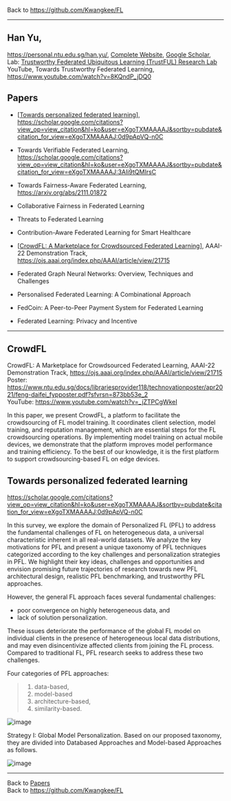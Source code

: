 Back to https://github.com/Kwangkee/FL
***

## Han Yu,  
https://personal.ntu.edu.sg/han.yu/, [Complete Website](https://sites.google.com/site/hanyushomepage/home), [Google Scholar](https://scholar.google.com.sg/citations?user=eXgoTXMAAAAJ&hl=en),  
Lab: [Trustworthy Federated Ubiquitous Learning (TrustFUL) Research Lab](https://trustful.federated-learning.org/)  
YouTube, Towards Trustworthy Federated Learning, https://www.youtube.com/watch?v=8KQndP_jDQ0   

## Papers 
- [[Towards personalized federated learning](#towards-personalized-federated-learning)], https://scholar.google.com/citations?view_op=view_citation&hl=ko&user=eXgoTXMAAAAJ&sortby=pubdate&citation_for_view=eXgoTXMAAAAJ:0d9pApVQ-n0C
- Towards Verifiable Federated Learning, https://scholar.google.com/citations?view_op=view_citation&hl=ko&user=eXgoTXMAAAAJ&sortby=pubdate&citation_for_view=eXgoTXMAAAAJ:3AIi9tQMIrsC
- Towards Fairness-Aware Federated Learning, https://arxiv.org/abs/2111.01872
- Collaborative Fairness in Federated Learning
- Threats to Federated Learning

- Contribution-Aware Federated Learning for Smart Healthcare
- [[CrowdFL: A Marketplace for Crowdsourced Federated Learning](#crowdfl)], AAAI-22 Demonstration Track, https://ojs.aaai.org/index.php/AAAI/article/view/21715   
- Federated Graph Neural Networks: Overview, Techniques and Challenges
- Personalised Federated Learning: A Combinational Approach
- FedCoin: A Peer-to-Peer Payment System for Federated Learning
- Federated Learning: Privacy and Incentive

***

## CrowdFL
CrowdFL: A Marketplace for Crowdsourced Federated Learning, AAAI-22 Demonstration Track, https://ojs.aaai.org/index.php/AAAI/article/view/21715   
Poster: https://www.ntu.edu.sg/docs/librariesprovider118/technovationposter/apr2021/feng-daifei_fypposter.pdf?sfvrsn=873bb53e_2  
YouTube: https://www.youtube.com/watch?v=_jZTPCgWkeI  

In this paper, we present CrowdFL, a platform to facilitate the crowdsourcing of FL model training. It coordinates client selection, model training, and reputation management, which are essential steps for the FL crowdsourcing operations. By implementing model training on actual mobile devices, we demonstrate that the platform improves model performance and training efficiency. To the best of our knowledge, it is the first platform to support crowdsourcing-based FL on edge devices.


## Towards personalized federated learning    
https://scholar.google.com/citations?view_op=view_citation&hl=ko&user=eXgoTXMAAAAJ&sortby=pubdate&citation_for_view=eXgoTXMAAAAJ:0d9pApVQ-n0C

In this survey, we explore the domain of Personalized FL (PFL) to address the fundamental challenges of FL on heterogeneous data, a universal characteristic inherent in all real-world datasets. We analyze the key motivations for PFL and present a unique taxonomy of PFL techniques categorized according to the key challenges and personalization strategies in PFL. We highlight their key ideas, challenges and opportunities and envision promising future trajectories of research towards new PFL architectural design, realistic PFL benchmarking, and trustworthy PFL approaches.

However, the general FL approach faces several fundamental challenges: 
- poor convergence on highly heterogeneous data, and 
- lack of solution personalization.  

These issues deteriorate the performance of the global FL model on individual clients in the presence of heterogeneous local data distributions, and may even disincentivize affected clients from joining the FL process. Compared to traditional FL, PFL research seeks to address these two challenges.

Four categories of PFL approaches: 
>1) data-based, 
>2) model-based 
>3) architecture-based, 
>4) similarity-based.

![image](https://user-images.githubusercontent.com/109835677/182019639-2d17287e-0c6f-4c44-b8d3-e9747fc6b66b.png)

Strategy I: Global Model Personalization. Based on our proposed taxonomy, they are divided into Databased Approaches and Model-based Approaches as follows.

![image](https://user-images.githubusercontent.com/109835677/182019596-fcdc5743-3d74-4d7c-947e-8d58e82de872.png)


***
Back to [Papers](#papers)  
Back to https://github.com/Kwangkee/FL
